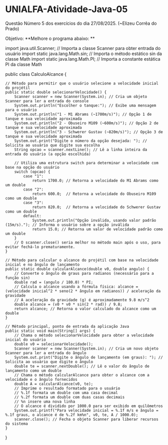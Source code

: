 # UNIALFA-Atividade-Java-05
Questão Número 5 dos exercícios do dia 27/08/2025. (~Elizeu Corrêa do Prado)

Objetivo: 
**Melhore o programa abaixo: **
   
import java.util.Scanner; // Importa a classe Scanner para obter entrada do usuário
import static java.lang.Math.sin; // Importa o método estático sin da classe Math
import static java.lang.Math.PI;  // Importa a constante estática PI da classe Math

public class CalculoAlcance {

    // Método para permitir que o usuário selecione a velocidade inicial do projétil
    public static double selecionarVelocidade() {
        Scanner scanner = new Scanner(System.in); // Cria um objeto Scanner para ler a entrada do console
        System.out.println("Escolher o tanque:"); // Exibe uma mensagem para o usuário
        System.out.println("1 - M1 Abrams (~1700m/s)"); // Opção 1 de tanque e sua velocidade aproximada
        System.out.println("2 - Obuseiro M109 (~600m/s)"); // Opção 2 de tanque e sua velocidade aproximada
        System.out.println("3 - Schwerer Gustav (~820m/s)"); // Opção 3 de tanque e sua velocidade aproximada
        System.out.print("Digite o número da opção desejada: "); // Solicita ao usuário que digite sua escolha
        String opcao = scanner.nextLine(); // Lê a linha inteira da entrada do usuário (a opção escolhida)

        // Utiliza uma estrutura switch para determinar a velocidade com base na opção do usuário
        switch (opcao) {
            case "1":
                return 1700.0; // Retorna a velocidade do M1 Abrams como um double
            case "2":
                return 600.0;  // Retorna a velocidade do Obuseiro M109 como um double
            case "3":
                return 820.0;  // Retorna a velocidade do Schwerer Gustav como um double
            default:
                System.out.println("Opção inválida, usando valor padrão (15m/s)."); // Informa o usuário sobre a opção inválida
                return 15.0; // Retorna um valor de velocidade padrão como um double
        }
        // O scanner.close() seria melhor no método main após o uso, para evitar fechá-lo prematuramente.
    }

    // Método para calcular o alcance do projétil com base na velocidade inicial e no ângulo de lançamento
    public static double calcularAlcance(double v0, double angulo) {
        // Converte o ângulo de graus para radianos (necessário para a função sin)
        double rad = (angulo / 180.0) * PI;
        // Calcula o alcance usando a fórmula física: alcance = (velocidade inicial^2 * seno(2 * ângulo em radianos)) / aceleração da gravidade
        // A aceleração da gravidade (g) é aproximadamente 9.8 m/s^2
        double alcance = (v0 * v0 * sin(2 * rad)) / 9.8;
        return alcance; // Retorna o valor calculado do alcance como um double
    }

    // Método principal, ponto de entrada da aplicação Java
    public static void main(String[] args) {
        // Chama o método selecionarVelocidade para obter a velocidade inicial do usuário
        double v0 = selecionarVelocidade();
        Scanner scanner = new Scanner(System.in); // Cria um novo objeto Scanner para ler a entrada do ângulo
        System.out.print("Digite o ângulo de lançamento (em graus): "); // Solicita ao usuário que digite o ângulo
        double te = scanner.nextDouble(); // Lê o valor do ângulo de lançamento como um double
        // Chama o método calcularAlcance para obter o alcance com a velocidade e o ângulo fornecidos
        double A = calcularAlcance(v0, te);
        // Imprime o resultado formatado para o usuário
        // %.1f formata um double com uma casa decimal
        // %.2f formata um double com duas casas decimais
        // %n insere uma nova linha
        // O alcance é dividido por 1000.0 para ser exibido em quilômetros
        System.out.printf("Para velocidade inicial = %.1f m/s e ângulo = %.1f graus, o alcance é de %.2f km%n", v0, te, A / 1000.0);
        scanner.close(); // Fecha o objeto Scanner para liberar recursos do sistema
    }
}
